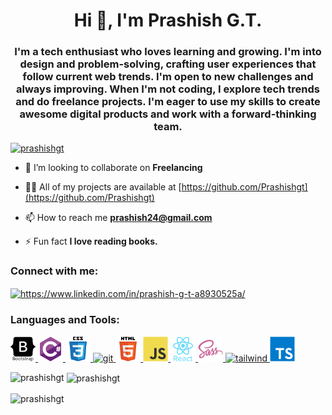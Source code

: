 <h1 align="center">Hi 👋, I'm Prashish G.T.</h1>
<h3 align="center">I'm a tech enthusiast who loves learning and growing. I'm into design and problem-solving, crafting user experiences that follow current web trends. I'm open to new challenges and always improving. When I'm not coding, I explore tech trends and do freelance projects. I'm eager to use my skills to create awesome digital products and work with a forward-thinking team.</h3>

<p align="left"> <a href="https://github.com/ryo-ma/github-profile-trophy"><img src="https://github-profile-trophy.vercel.app/?username=prashishgt" alt="prashishgt" /></a> </p>

- 👯 I’m looking to collaborate on **Freelancing**

- 👨‍💻 All of my projects are available at [https://github.com/Prashishgt](https://github.com/Prashishgt)

- 📫 How to reach me **prashish24@gmail.com**

- ⚡ Fun fact **I love reading books.**

<h3 align="left">Connect with me:</h3>
<p align="left">
<a href="https://linkedin.com/in/https://www.linkedin.com/in/prashish-g-t-a8930525a/" target="blank"><img align="center" src="https://raw.githubusercontent.com/rahuldkjain/github-profile-readme-generator/master/src/images/icons/Social/linked-in-alt.svg" alt="https://www.linkedin.com/in/prashish-g-t-a8930525a/" height="30" width="40" /></a>
</p>

<h3 align="left">Languages and Tools:</h3>
<p align="left"> <a href="https://getbootstrap.com" target="_blank" rel="noreferrer"> <img src="https://raw.githubusercontent.com/devicons/devicon/master/icons/bootstrap/bootstrap-plain-wordmark.svg" alt="bootstrap" width="40" height="40"/> </a> <a href="https://www.w3schools.com/cs/" target="_blank" rel="noreferrer"> <img src="https://raw.githubusercontent.com/devicons/devicon/master/icons/csharp/csharp-original.svg" alt="csharp" width="40" height="40"/> </a> <a href="https://www.w3schools.com/css/" target="_blank" rel="noreferrer"> <img src="https://raw.githubusercontent.com/devicons/devicon/master/icons/css3/css3-original-wordmark.svg" alt="css3" width="40" height="40"/> </a> <a href="https://git-scm.com/" target="_blank" rel="noreferrer"> <img src="https://www.vectorlogo.zone/logos/git-scm/git-scm-icon.svg" alt="git" width="40" height="40"/> </a> <a href="https://www.w3.org/html/" target="_blank" rel="noreferrer"> <img src="https://raw.githubusercontent.com/devicons/devicon/master/icons/html5/html5-original-wordmark.svg" alt="html5" width="40" height="40"/> </a> <a href="https://developer.mozilla.org/en-US/docs/Web/JavaScript" target="_blank" rel="noreferrer"> <img src="https://raw.githubusercontent.com/devicons/devicon/master/icons/javascript/javascript-original.svg" alt="javascript" width="40" height="40"/> </a> <a href="https://reactjs.org/" target="_blank" rel="noreferrer"> <img src="https://raw.githubusercontent.com/devicons/devicon/master/icons/react/react-original-wordmark.svg" alt="react" width="40" height="40"/> </a> <a href="https://sass-lang.com" target="_blank" rel="noreferrer"> <img src="https://raw.githubusercontent.com/devicons/devicon/master/icons/sass/sass-original.svg" alt="sass" width="40" height="40"/> </a> <a href="https://tailwindcss.com/" target="_blank" rel="noreferrer"> <img src="https://www.vectorlogo.zone/logos/tailwindcss/tailwindcss-icon.svg" alt="tailwind" width="40" height="40"/> </a> <a href="https://www.typescriptlang.org/" target="_blank" rel="noreferrer"> <img src="https://raw.githubusercontent.com/devicons/devicon/master/icons/typescript/typescript-original.svg" alt="typescript" width="40" height="40"/> </a> </p>

<p><img align="left" src="https://github-readme-stats.vercel.app/api/top-langs?username=prashishgt&show_icons=true&locale=en&layout=compact" alt="prashishgt" /></p>

<p>&nbsp;<img align="center" src="https://github-readme-stats.vercel.app/api?username=prashishgt&show_icons=true&locale=en" alt="prashishgt" /></p>

<p><img align="center" src="https://github-readme-streak-stats.herokuapp.com/?user=prashishgt&" alt="prashishgt" /></p>

